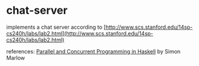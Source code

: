 # chat-server

implements a chat server according to [http://www.scs.stanford.edu/14sp-cs240h/labs/lab2.html](http://www.scs.stanford.edu/14sp-cs240h/labs/lab2.html)

references: [Parallel and Concurrent Programming in Haskell](http://chimera.labs.oreilly.com/books/1230000000929) by Simon Marlow
